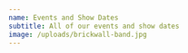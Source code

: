 ```yaml
---
name: Events and Show Dates
subtitle: All of our events and show dates
image: /uploads/brickwall-band.jpg
---
```

